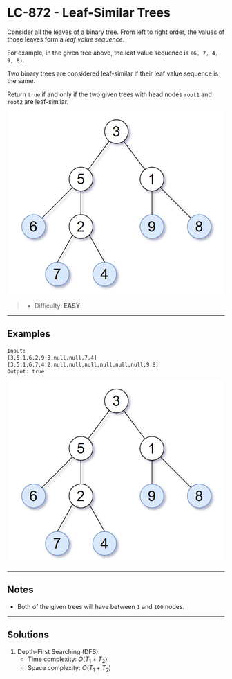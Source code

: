 # LC-872 - Leaf-Similar Trees

Consider all the leaves of a binary tree.  From left to right order, the values of those leaves form a *leaf value sequence*.

For example, in the given tree above, the leaf value sequence is `(6, 7, 4, 9, 8)`.

Two binary trees are considered leaf-similar if their leaf value sequence is the same.

Return `true` if and only if the two given trees with head nodes `root1` and `root2` are leaf-similar.

![](../res/img/LC-872.png)

> * Difficulty: **EASY**

---
## Examples

```
Input:
[3,5,1,6,2,9,8,null,null,7,4]
[3,5,1,6,7,4,2,null,null,null,null,null,null,9,8]
Output: true
```

![](../res/img/LC-872.png)

---
## Notes

* Both of the given trees will have between `1` and `100` nodes.

---
## Solutions

1. Depth-First Searching (DFS)
    * Time complexity: $O(T_1 + T_2)$
    * Space complexity: $O(T_1 + T_2)$